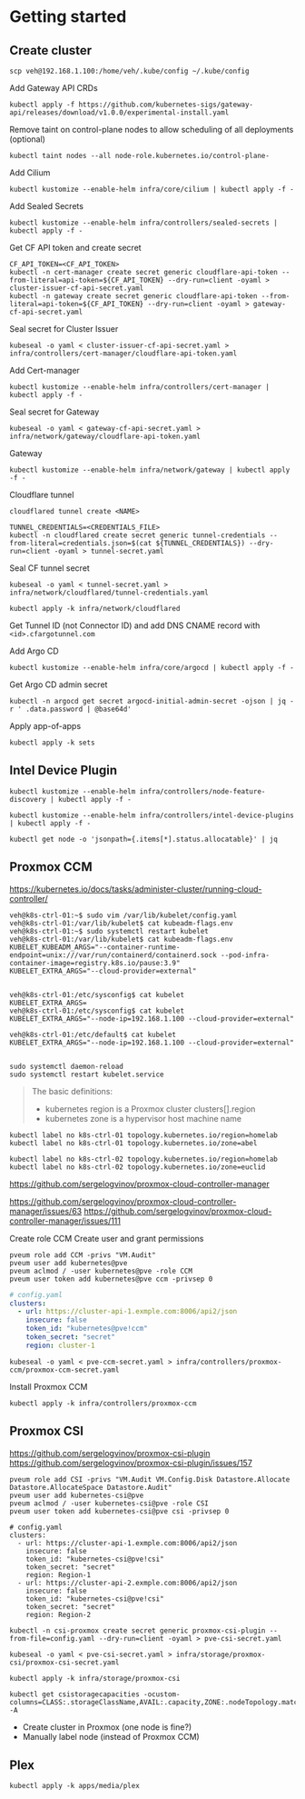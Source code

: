 # Getting started

## Create cluster

```shell
scp veh@192.168.1.100:/home/veh/.kube/config ~/.kube/config
```

Add Gateway API CRDs

```shell
kubectl apply -f https://github.com/kubernetes-sigs/gateway-api/releases/download/v1.0.0/experimental-install.yaml
```

Remove taint on control-plane nodes to allow scheduling of all deployments (optional)

```shell
kubectl taint nodes --all node-role.kubernetes.io/control-plane-
```

Add Cilium

```shell
kubectl kustomize --enable-helm infra/core/cilium | kubectl apply -f -
```

Add Sealed Secrets

```shell
kubectl kustomize --enable-helm infra/controllers/sealed-secrets | kubectl apply -f -
```

Get CF API token and create secret

```shell
CF_API_TOKEN=<CF_API_TOKEN>
kubectl -n cert-manager create secret generic cloudflare-api-token --from-literal=api-token=${CF_API_TOKEN} --dry-run=client -oyaml > cluster-issuer-cf-api-secret.yaml 
kubectl -n gateway create secret generic cloudflare-api-token --from-literal=api-token=${CF_API_TOKEN} --dry-run=client -oyaml > gateway-cf-api-secret.yaml 
```

Seal secret for Cluster Issuer

```shell
kubeseal -o yaml < cluster-issuer-cf-api-secret.yaml > infra/controllers/cert-manager/cloudflare-api-token.yaml
```

Add Cert-manager

```shell
kubectl kustomize --enable-helm infra/controllers/cert-manager | kubectl apply -f -
```

Seal secret for Gateway

```shell
kubeseal -o yaml < gateway-cf-api-secret.yaml > infra/network/gateway/cloudflare-api-token.yaml
```

Gateway

```shell
kubectl kustomize --enable-helm infra/network/gateway | kubectl apply -f -
```

Cloudflare tunnel

```shell
cloudflared tunnel create <NAME>
```

```shell
TUNNEL_CREDENTIALS=<CREDENTIALS_FILE>
kubectl -n cloudflared create secret generic tunnel-credentials --from-literal=credentials.json=$(cat ${TUNNEL_CREDENTIALS}) --dry-run=client -oyaml > tunnel-secret.yaml 
```

Seal CF tunnel secret

```shell
kubeseal -o yaml < tunnel-secret.yaml > infra/network/cloudflared/tunnel-credentials.yaml
```

```shell
kubectl apply -k infra/network/cloudflared
```

Get Tunnel ID (not Connector ID) and add DNS CNAME record with `<id>.cfargotunnel.com`

Add Argo CD

```shell
kubectl kustomize --enable-helm infra/core/argocd | kubectl apply -f -
```

Get Argo CD admin secret

```shell
kubectl -n argocd get secret argocd-initial-admin-secret -ojson | jq -r ' .data.password | @base64d'
```

Apply app-of-apps

```shell
kubectl apply -k sets
```

## Intel Device Plugin

```shell
kubectl kustomize --enable-helm infra/controllers/node-feature-discovery | kubectl apply -f -
```

```shell
kubectl kustomize --enable-helm infra/controllers/intel-device-plugins | kubectl apply -f -
```

```shell
kubectl get node -o 'jsonpath={.items[*].status.allocatable}' | jq 
```

## Proxmox CCM

https://kubernetes.io/docs/tasks/administer-cluster/running-cloud-controller/

```shell
veh@k8s-ctrl-01:~$ sudo vim /var/lib/kubelet/config.yaml
veh@k8s-ctrl-01:/var/lib/kubelet$ cat kubeadm-flags.env  
veh@k8s-ctrl-01:~$ sudo systemctl restart kubelet
veh@k8s-ctrl-01:/var/lib/kubelet$ cat kubeadm-flags.env 
KUBELET_KUBEADM_ARGS="--container-runtime-endpoint=unix:///var/run/containerd/containerd.sock --pod-infra-container-image=registry.k8s.io/pause:3.9"
KUBELET_EXTRA_ARGS="--cloud-provider=external"


veh@k8s-ctrl-01:/etc/sysconfig$ cat kubelet 
KUBELET_EXTRA_ARGS=
veh@k8s-ctrl-01:/etc/sysconfig$ cat kubelet 
KUBELET_EXTRA_ARGS="--node-ip=192.168.1.100 --cloud-provider=external"

veh@k8s-ctrl-01:/etc/default$ cat kubelet
KUBELET_EXTRA_ARGS="--node-ip=192.168.1.100 --cloud-provider=external"


sudo systemctl daemon-reload
sudo systemctl restart kubelet.service
```

> The basic definitions:
> * kubernetes region is a Proxmox cluster clusters[].region
> * kubernetes zone is a hypervisor host machine name

```shell
kubectl label no k8s-ctrl-01 topology.kubernetes.io/region=homelab
kubectl label no k8s-ctrl-01 topology.kubernetes.io/zone=abel
```
```shell
kubectl label no k8s-ctrl-02 topology.kubernetes.io/region=homelab
kubectl label no k8s-ctrl-02 topology.kubernetes.io/zone=euclid
```

https://github.com/sergelogvinov/proxmox-cloud-controller-manager

https://github.com/sergelogvinov/proxmox-cloud-controller-manager/issues/63
https://github.com/sergelogvinov/proxmox-cloud-controller-manager/issues/111

Create role CCM
Create user and grant permissions

```shell
pveum role add CCM -privs "VM.Audit"
pveum user add kubernetes@pve
pveum aclmod / -user kubernetes@pve -role CCM
pveum user token add kubernetes@pve ccm -privsep 0
```

```yaml
# config.yaml
clusters:
  - url: https://cluster-api-1.exmple.com:8006/api2/json
    insecure: false
    token_id: "kubernetes@pve!ccm"
    token_secret: "secret"
    region: cluster-1
```

```shell
kubeseal -o yaml < pve-ccm-secret.yaml > infra/controllers/proxmox-ccm/proxmox-ccm-secret.yaml
```

Install Proxmox CCM

```shell
kubectl apply -k infra/controllers/proxmox-ccm
```

## Proxmox CSI

https://github.com/sergelogvinov/proxmox-csi-plugin
https://github.com/sergelogvinov/proxmox-csi-plugin/issues/157

```shell
pveum role add CSI -privs "VM.Audit VM.Config.Disk Datastore.Allocate Datastore.AllocateSpace Datastore.Audit"
pveum user add kubernetes-csi@pve
pveum aclmod / -user kubernetes-csi@pve -role CSI
pveum user token add kubernetes-csi@pve csi -privsep 0
```

```shell
# config.yaml
clusters:
  - url: https://cluster-api-1.exmple.com:8006/api2/json
    insecure: false
    token_id: "kubernetes-csi@pve!csi"
    token_secret: "secret"
    region: Region-1
  - url: https://cluster-api-2.exmple.com:8006/api2/json
    insecure: false
    token_id: "kubernetes-csi@pve!csi"
    token_secret: "secret"
    region: Region-2
```

```shell
kubectl -n csi-proxmox create secret generic proxmox-csi-plugin --from-file=config.yaml --dry-run=client -oyaml > pve-csi-secret.yaml
```

```shell
kubeseal -o yaml < pve-csi-secret.yaml > infra/storage/proxmox-csi/proxmox-csi-secret.yaml
```

```shell
kubectl apply -k infra/storage/proxmox-csi
```

```shell
kubectl get csistoragecapacities -ocustom-columns=CLASS:.storageClassName,AVAIL:.capacity,ZONE:.nodeTopology.matchLabels -A
```

* Create cluster in Proxmox (one node is fine?)
* Manually label node (instead of Proxmox CCM)

## Plex

```shell
kubectl apply -k apps/media/plex
```
